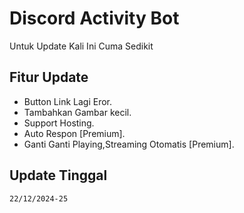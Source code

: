 # Discord Activity Bot

Untuk Update Kali Ini Cuma Sedikit

## Fitur Update

- Button Link Lagi Eror.
- Tambahkan Gambar kecil.
- Support Hosting.
- Auto Respon [Premium].
- Ganti Ganti Playing,Streaming Otomatis [Premium].

## Update Tinggal
```22/12/2024-25```
